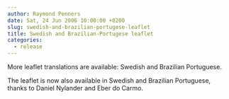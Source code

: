 ```yaml
---
author: Raymond Penners
date: Sat, 24 Jun 2006 10:00:00 +0200
slug: swedish-and-brazilian-portugese-leaflet
title: Swedish and Brazilian-Portugese leaflet
categories:
  - release
---
```

More leaflet translations are available: Swedish and Brazilian Portuguese.
<!--more-->

The leaflet is now also available in Swedish and Brazilian Portuguese, thanks to
Daniel Nylander and Eber do Carmo.
